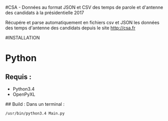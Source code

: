 #CSA - Données au format JSON et CSV des temps de parole et d'antenne des candidats à la présidentielle 2017

Récupére et parse automatiquement en fichiers csv et JSON les données des temps d'antenne des candidats depuis le site http://csa.fr

#INSTALLATION

# Python

## Requis :

- Python3.4
- OpenPyXL

## Build :
Dans un terminal :
```shell
/usr/bin/python3.4 Main.py
```

